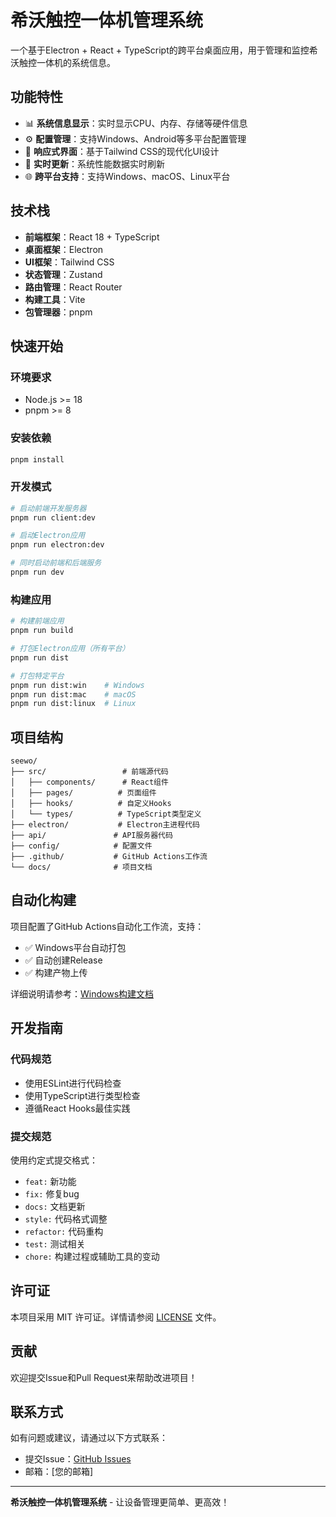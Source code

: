 # 希沃触控一体机管理系统

一个基于Electron + React + TypeScript的跨平台桌面应用，用于管理和监控希沃触控一体机的系统信息。

## 功能特性

- 📊 **系统信息显示**：实时显示CPU、内存、存储等硬件信息
- ⚙️ **配置管理**：支持Windows、Android等多平台配置管理
- 📱 **响应式界面**：基于Tailwind CSS的现代化UI设计
- 🔄 **实时更新**：系统性能数据实时刷新
- 🌐 **跨平台支持**：支持Windows、macOS、Linux平台

## 技术栈

- **前端框架**：React 18 + TypeScript
- **桌面框架**：Electron
- **UI框架**：Tailwind CSS
- **状态管理**：Zustand
- **路由管理**：React Router
- **构建工具**：Vite
- **包管理器**：pnpm

## 快速开始

### 环境要求

- Node.js >= 18
- pnpm >= 8

### 安装依赖

```bash
pnpm install
```

### 开发模式

```bash
# 启动前端开发服务器
pnpm run client:dev

# 启动Electron应用
pnpm run electron:dev

# 同时启动前端和后端服务
pnpm run dev
```

### 构建应用

```bash
# 构建前端应用
pnpm run build

# 打包Electron应用（所有平台）
pnpm run dist

# 打包特定平台
pnpm run dist:win    # Windows
pnpm run dist:mac    # macOS
pnpm run dist:linux  # Linux
```

## 项目结构

```
seewo/
├── src/                 # 前端源代码
│   ├── components/      # React组件
│   ├── pages/          # 页面组件
│   ├── hooks/          # 自定义Hooks
│   └── types/          # TypeScript类型定义
├── electron/           # Electron主进程代码
├── api/               # API服务器代码
├── config/            # 配置文件
├── .github/           # GitHub Actions工作流
└── docs/              # 项目文档
```

## 自动化构建

项目配置了GitHub Actions自动化工作流，支持：

- ✅ Windows平台自动打包
- ✅ 自动创建Release
- ✅ 构建产物上传

详细说明请参考：[Windows构建文档](docs/WINDOWS_BUILD.md)

## 开发指南

### 代码规范

- 使用ESLint进行代码检查
- 使用TypeScript进行类型检查
- 遵循React Hooks最佳实践

### 提交规范

使用约定式提交格式：

- `feat:` 新功能
- `fix:` 修复bug
- `docs:` 文档更新
- `style:` 代码格式调整
- `refactor:` 代码重构
- `test:` 测试相关
- `chore:` 构建过程或辅助工具的变动

## 许可证

本项目采用 MIT 许可证。详情请参阅 [LICENSE](LICENSE) 文件。

## 贡献

欢迎提交Issue和Pull Request来帮助改进项目！

## 联系方式

如有问题或建议，请通过以下方式联系：

- 提交Issue：[GitHub Issues](https://github.com/stuzhang/seewo/issues)
- 邮箱：[您的邮箱]

---

**希沃触控一体机管理系统** - 让设备管理更简单、更高效！